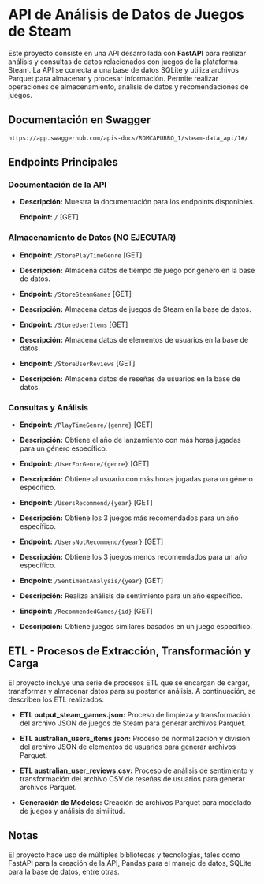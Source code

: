 # API de Análisis de Datos de Juegos de Steam

Este proyecto consiste en una API desarrollada con **FastAPI** para realizar análisis y consultas de datos relacionados con juegos de la plataforma Steam. La API se conecta a una base de datos SQLite y utiliza archivos Parquet para almacenar y procesar información. Permite realizar operaciones de almacenamiento, análisis de datos y recomendaciones de juegos.

## Documentación en Swagger
`https://app.swaggerhub.com/apis-docs/ROMCAPURRO_1/steam-data_api/1#/`

## Endpoints Principales

### Documentación de la API

- **Descripción:** Muestra la documentación para los endpoints disponibles.

    **Endpoint:** `/` [GET]
    
### Almacenamiento de Datos (NO EJECUTAR)

- **Endpoint:** `/StorePlayTimeGenre` [GET]
- **Descripción:** Almacena datos de tiempo de juego por género en la base de datos.

- **Endpoint:** `/StoreSteamGames` [GET]
- **Descripción:** Almacena datos de juegos de Steam en la base de datos.

- **Endpoint:** `/StoreUserItems` [GET]
- **Descripción:** Almacena datos de elementos de usuarios en la base de datos.

- **Endpoint:** `/StoreUserReviews` [GET]
- **Descripción:** Almacena datos de reseñas de usuarios en la base de datos.

### Consultas y Análisis

- **Endpoint:** `/PlayTimeGenre/{genre}` [GET]
- **Descripción:** Obtiene el año de lanzamiento con más horas jugadas para un género específico.

- **Endpoint:** `/UserForGenre/{genre}` [GET]
- **Descripción:** Obtiene al usuario con más horas jugadas para un género específico.

- **Endpoint:** `/UsersRecommend/{year}` [GET]
- **Descripción:** Obtiene los 3 juegos más recomendados para un año específico.

- **Endpoint:** `/UsersNotRecommend/{year}` [GET]
- **Descripción:** Obtiene los 3 juegos menos recomendados para un año específico.

- **Endpoint:** `/SentimentAnalysis/{year}` [GET]
- **Descripción:** Realiza análisis de sentimiento para un año específico.

- **Endpoint:** `/RecommendedGames/{id}` [GET]
- **Descripción:** Obtiene juegos similares basados en un juego específico.

## ETL - Procesos de Extracción, Transformación y Carga

El proyecto incluye una serie de procesos ETL que se encargan de cargar, transformar y almacenar datos para su posterior análisis. A continuación, se describen los ETL realizados:

- **ETL output_steam_games.json:** Proceso de limpieza y transformación del archivo JSON de juegos de Steam para generar archivos Parquet.

- **ETL australian_users_items.json:** Proceso de normalización y división del archivo JSON de elementos de usuarios para generar archivos Parquet.

- **ETL australian_user_reviews.csv:** Proceso de análisis de sentimiento y transformación del archivo CSV de reseñas de usuarios para generar archivos Parquet.

- **Generación de Modelos:** Creación de archivos Parquet para modelado de juegos y análisis de similitud.

## Notas

El proyecto hace uso de múltiples bibliotecas y tecnologías, tales como FastAPI para la creación de la API, Pandas para el manejo de datos, SQLite para la base de datos, entre otras.